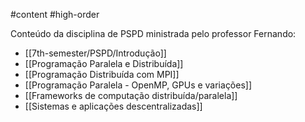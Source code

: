 #content #high-order

Conteúdo da disciplina de PSPD ministrada pelo professor Fernando:
- [[7th-semester/PSPD/Introdução]]
- [[Programação Paralela e Distribuída]]
- [[Programação Distribuída com MPI]]
- [[Programação Paralela - OpenMP, GPUs e variações]]
- [[Frameworks de computação distribuída/paralela]]
- [[Sistemas e aplicações descentralizadas]]